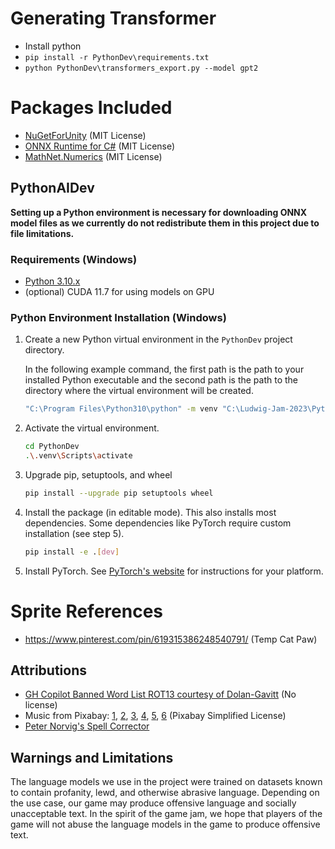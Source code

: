 # Generating Transformer
* Install python
* `pip install -r PythonDev\requirements.txt`
* `python PythonDev\transformers_export.py --model gpt2`

# Packages Included
* [NuGetForUnity](https://github.com/GlitchEnzo/NuGetForUnity) (MIT License)
* [ONNX Runtime for C#](https://github.com/microsoft/onnxruntime) (MIT License)
* [MathNet.Numerics](https://www.nuget.org/packages/MathNet.Numerics) (MIT License)

## PythonAIDev
**Setting up a Python environment is necessary for downloading ONNX model files as we currently do not redistribute them in this project due to file limitations.**

### Requirements (Windows)
* [Python 3.10.x](https://www.python.org/downloads/)
* (optional) CUDA 11.7 for using models on GPU

### Python Environment Installation (Windows)
1. Create a new Python virtual environment in the `PythonDev` project directory.

    In the following example command, the first path is the path to your installed Python executable and the second path is the path to the directory where the virtual environment will be created.
    
    ```bash
    "C:\Program Files\Python310\python" -m venv "C:\Ludwig-Jam-2023\PythonDev\.venv"
    ```

2. Activate the virtual environment.
    
    ```bash
    cd PythonDev
    .\.venv\Scripts\activate
    ```

3. Upgrade pip, setuptools, and wheel
    
    ```bash
    pip install --upgrade pip setuptools wheel
    ```

4. Install the package (in editable mode). This also installs most dependencies. Some dependencies like PyTorch require custom installation (see step 5).
        
    ```bash
    pip install -e .[dev]
    ```

5. Install PyTorch. See [PyTorch's website](https://pytorch.org/get-started/locally/) for instructions for your platform.

# Sprite References

- https://www.pinterest.com/pin/619315386248540791/ (Temp Cat Paw)

## Attributions
- [GH Copilot Banned Word List ROT13 courtesy of Dolan-Gavitt](https://moyix.net/~moyix/copilot_slurs_rot13.txt) (No license)
- Music from Pixabay: [1](https://pixabay.com/music/beats-lo-fi-beauty-99516/), [2](https://pixabay.com/music/beats-sweet-chillhop-113777/), [3](https://pixabay.com/music/beats-lo-fi-chillhop-beat-background-music-133473/), [4](https://pixabay.com/music/beats-lofi-study-112191/), [5](https://pixabay.com/music/beats-breeze-soothing-lo-fi-music-78bpm-13596/), [6](https://pixabay.com/music/beats-relaxed-vlog-night-street-131746/) (Pixabay Simplified License)
- [Peter Norvig's Spell Corrector](http://norvig.com/spell-correct.html)

## Warnings and Limitations
The language models we use in the project were trained on datasets known to contain profanity, lewd, and otherwise abrasive language. 
Depending on the use case, our game may produce offensive language and socially unacceptable text. 
In the spirit of the game jam, we hope that players of the game will not abuse the language models in the game to produce offensive text.